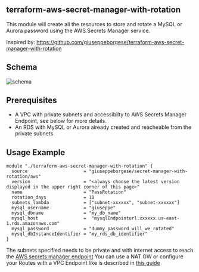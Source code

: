 
## terraform-aws-secret-manager-with-rotation

This module will create all the resources to store and rotate a MySQL or Aurora password using the AWS Secrets Manager service.

Inspired by: https://github.com/giuseppeborgese/terraform-aws-secret-manager-with-rotation

## Schema

![schema](https://raw.githubusercontent.com/giuseppeborgese/terraform-aws-secret-manager-with-rotation/master/schema.jpg)

## Prerequisites
* A VPC with private subnets and accessibilty to AWS Secrets Manager Endpoint, see below for more details.
* An RDS with MySQL or Aurora already created and reacheable from the private subnets


## Usage Example
``` hcl
module "./terraform-aws-secret-manager-with-rotation" {
  source                     = "giuseppeborgese/secret-manager-with-rotation/aws"
  version                    = "<always choose the latest version displayed in the upper right corner of this page>"
  name                       = "PassRotation"
  rotation_days              = 10
  subnets_lambda             = ["subnet-xxxxxx", "subnet-xxxxxx"]
  mysql_username             = "giuseppe"
  mysql_dbname               = "my_db_name"
  mysql_host                 =  "mysqlEndpointurl.xxxxxx.us-east-1.rds.amazonaws.com"
  mysql_password             = "dummy_password_will_we_rotated"
  mysql_dbInstanceIdentifier = "my_rds_db_identifier"
}
```

The subnets specified needs to be private and with internet access to reach the [AWS secrets manager endpoint](https://docs.aws.amazon.com/general/latest/gr/rande.html#asm_region)
You can use a NAT GW or configure your Routes with a VPC Endpoint like is described in [this guide](https://aws.amazon.com/blogs/security/how-to-connect-to-aws-secrets-manager-service-within-a-virtual-private-cloud/)